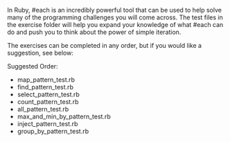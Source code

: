 In Ruby, #each is an incredibly powerful tool that can be used to help solve many of the programming challenges you will come across.  The test files in the exercise folder will help you expand your knowledge of what #each can do and push you to think about the power of simple iteration.

The exercises can be completed in any order, but if you would like a suggestion, see below:

Suggested Order:

* map_pattern_test.rb
* find_pattern_test.rb
* select_pattern_test.rb
* count_pattern_test.rb
* all_pattern_test.rb
* max_and_min_by_pattern_test.rb
* inject_pattern_test.rb
* group_by_pattern_test.rb

